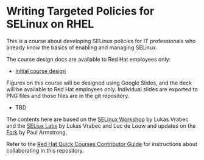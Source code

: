 # Writing Targeted Policies for SELinux on RHEL

This is a course about developing SELinux policies for IT professionals who already know the basics of enabling and managing SELinux.

The course design docs are available to Red Hat employees only:

* [Initial course design](https://docs.google.com/document/d/1qgrnuUE1lGyi59H_odk9B8DxWKvoLT5oOKiOjDIPVb4/edit?usp=sharing)

Figures on this course will be designed using Google Slides, and the deck will be available  to Red Hat employees only. Individual slides are exported to PNG files and those files are in the git repository.

* TBD

The contents here are based on the
[SELinux Workshop](https://docs.google.com/presentation/d11K6ykCk2d9QySZ3rVzJWnX6FADEGLCacVAmumbBlENs/) by Lukas Vrabec and the [SELiux Labs](https://github.com/ldelouw/selinuxlab) by Lukas Vrabec and Luc de Louw and updates on the [Fork](https://github.com/parmstro/selinuxlab/) by Paul Armstrong.

Refer to the [Red Hat Quick Courses Contributor Guide](https://redhatquickcourses.github.io/welcome/1/guide/overview.html) for instructions about collaborating in this repository.
